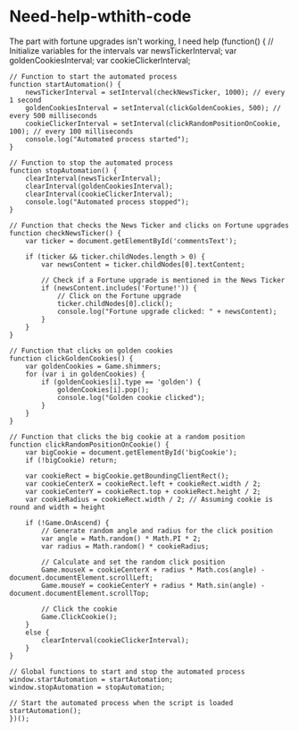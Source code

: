 # Need-help-wthith-code
The part with fortune upgrades isn't working, I need help
(function() {
    // Initialize variables for the intervals
    var newsTickerInterval;
    var goldenCookiesInterval;
    var cookieClickerInterval;

    // Function to start the automated process
    function startAutomation() {
        newsTickerInterval = setInterval(checkNewsTicker, 1000); // every 1 second
        goldenCookiesInterval = setInterval(clickGoldenCookies, 500); // every 500 milliseconds
        cookieClickerInterval = setInterval(clickRandomPositionOnCookie, 100); // every 100 milliseconds
        console.log("Automated process started");
    }

    // Function to stop the automated process
    function stopAutomation() {
        clearInterval(newsTickerInterval);
        clearInterval(goldenCookiesInterval);
        clearInterval(cookieClickerInterval);
        console.log("Automated process stopped");
    }

    // Function that checks the News Ticker and clicks on Fortune upgrades
    function checkNewsTicker() {
        var ticker = document.getElementById('commentsText');
        
        if (ticker && ticker.childNodes.length > 0) {
            var newsContent = ticker.childNodes[0].textContent;
            
            // Check if a Fortune upgrade is mentioned in the News Ticker
            if (newsContent.includes('Fortune!')) {
                // Click on the Fortune upgrade
                ticker.childNodes[0].click();
                console.log("Fortune upgrade clicked: " + newsContent);
            }
        }
    }

    // Function that clicks on golden cookies
    function clickGoldenCookies() {
        var goldenCookies = Game.shimmers;
        for (var i in goldenCookies) {
            if (goldenCookies[i].type == 'golden') {
                goldenCookies[i].pop();
                console.log("Golden cookie clicked");
            }
        }
    }

    // Function that clicks the big cookie at a random position
    function clickRandomPositionOnCookie() {
        var bigCookie = document.getElementById('bigCookie');
        if (!bigCookie) return;

        var cookieRect = bigCookie.getBoundingClientRect();
        var cookieCenterX = cookieRect.left + cookieRect.width / 2;
        var cookieCenterY = cookieRect.top + cookieRect.height / 2;
        var cookieRadius = cookieRect.width / 2; // Assuming cookie is round and width = height

        if (!Game.OnAscend) {
            // Generate random angle and radius for the click position
            var angle = Math.random() * Math.PI * 2;
            var radius = Math.random() * cookieRadius;

            // Calculate and set the random click position
            Game.mouseX = cookieCenterX + radius * Math.cos(angle) - document.documentElement.scrollLeft;
            Game.mouseY = cookieCenterY + radius * Math.sin(angle) - document.documentElement.scrollTop;

            // Click the cookie
            Game.ClickCookie();
        }
        else {
            clearInterval(cookieClickerInterval);
        }
    }

    // Global functions to start and stop the automated process
    window.startAutomation = startAutomation;
    window.stopAutomation = stopAutomation;

    // Start the automated process when the script is loaded
    startAutomation();
    })();
